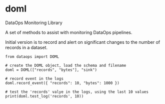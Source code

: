 # doml
DataOps Monitoring Library

A set of methods to assist with monitoring DataOps pipelines.

Initial version is to record and alert on significant changes to the number of records in a dataset.

~~~
from dataops import DOML

# create the DOML object, load the schema and filename
doml = DOML(["records", "bytes"], "sink")

# record event in the logs
doml.record_event({ "records": 10, "bytes": 1000 })

# test the 'records' valye in the logs, using the last 10 values
print(doml.test_log('records', 10))
~~~


